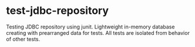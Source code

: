 # test-jdbc-repository
Testing JDBC repository using junit.
Lightweight in-memory database creating with prearranged data for tests. All tests are isolated from behavior of other tests.
